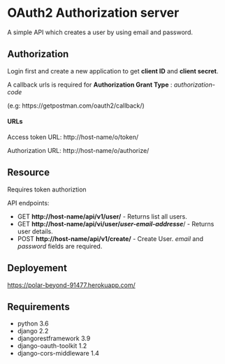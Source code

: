 # OAuth2 Authorization server

A simple API which creates a user by using email and password.


## Authorization

Login first and create a new application to get **client ID** and **client secret**.

A callback urls  is required for **Authorization Grant Type** : *authorization-code*

(e.g: https://<span></span>getpostman.com/oauth2/callback/)

#### URLs

Access token URL: http://<span></span>host-name/o/token/

Authorization URL: http://<span></span>host-name/o/authorize/


## Resource
Requires token authoriztion

API endpoints:
- GET **http://<span></span>host-name/api/v1/user/** - Returns list all users.
- GET **http://<span></span>host-name/api/vi/user/*user-email-addresse***/ - Returns user details.
- POST **http://<span></span>host-name/api/v1/create/** - Create User. *email* and *password* fields are required.

## Deployement
https://polar-beyond-91477.herokuapp.com/

## Requirements
- python 3.6
- django 2.2
- djangorestframework 3.9
- django-oauth-toolkit 1.2
- django-cors-middleware 1.4



